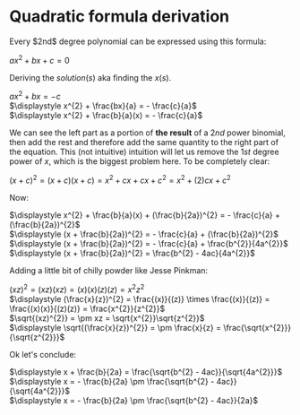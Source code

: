 # Quadratic formula derivation

<p>
  Every $2nd$ degree polynomial can be expressed using this formula:<br>

  $ax^{2} + bx + c = 0$

  Deriving the $solution(s)$ aka finding the $x(s)$.
  
  $\displaystyle ax^{2} + bx = - c$<br>
  $\displaystyle x^{2} + \frac{bx}{a} = - \frac{c}{a}$<br>
  $\displaystyle x^{2} + \frac{b}{a}(x) = - \frac{c}{a}$<br>

  We can see the left part as a portion of **the result** of a $2nd$ power binomial, then add the rest and 
  therefore add the same 
  quantity to the right part of the equation. This (not intuitive) intuition will let us remove the $1st$ 
  degree power of $x$, which is the biggest problem here. To be completely clear:

  $(x + c)^{2} = (x + c)(x + c) = x^{2} + cx + cx + c^{2} = x^{2} + (2)cx + c^{2}$

  Now:
  
  $\displaystyle x^{2} + \frac{b}{a}(x) + (\frac{b}{2a})^{2} = - \frac{c}{a} + (\frac{b}{2a})^{2}$<br>
  $\displaystyle (x + \frac{b}{2a})^{2} = - \frac{c}{a} + (\frac{b}{2a})^{2}$<br>
  $\displaystyle (x + \frac{b}{2a})^{2} = - \frac{c}{a} + \frac{b^{2}}{4a^{2}}$<br>
  $\displaystyle (x + \frac{b}{2a})^{2} = \frac{b^{2} - 4ac}{4a^{2}}$<br>
  
  Adding a little bit of chilly powder like Jesse Pinkman:

  $(xz)^{2} = (xz)(xz) = (x)(x)(z)(z) = x^{2}z^{2}$<br>
  $\displaystyle (\frac{x}{z})^{2} = \frac{(x)}{(z)} \times \frac{(x)}{(z)} = \frac{(x)(x)}{(z)(z)} = \frac{x^{2}}{z^{2}}$<br>
  $\sqrt{(xz)^{2}} = \pm xz = \sqrt{x^{2}}\sqrt{z^{2}}$<br>
  $\displaystyle \sqrt{(\frac{x}{z})^{2}} = \pm \frac{x}{z} = \frac{\sqrt{x^{2}}}{\sqrt{z^{2}}}$<br>

  Ok let's conclude:

  $\displaystyle x + \frac{b}{2a} = \frac{\sqrt{b^{2} - 4ac}}{\sqrt{4a^{2}}}$<br>
  $\displaystyle x = - \frac{b}{2a} \pm \frac{\sqrt{b^{2} - 4ac}}{\sqrt{4a^{2}}}$<br>
  $\displaystyle x = - \frac{b}{2a} \pm \frac{\sqrt{b^{2} - 4ac}}{2a}$<br>


</p>
